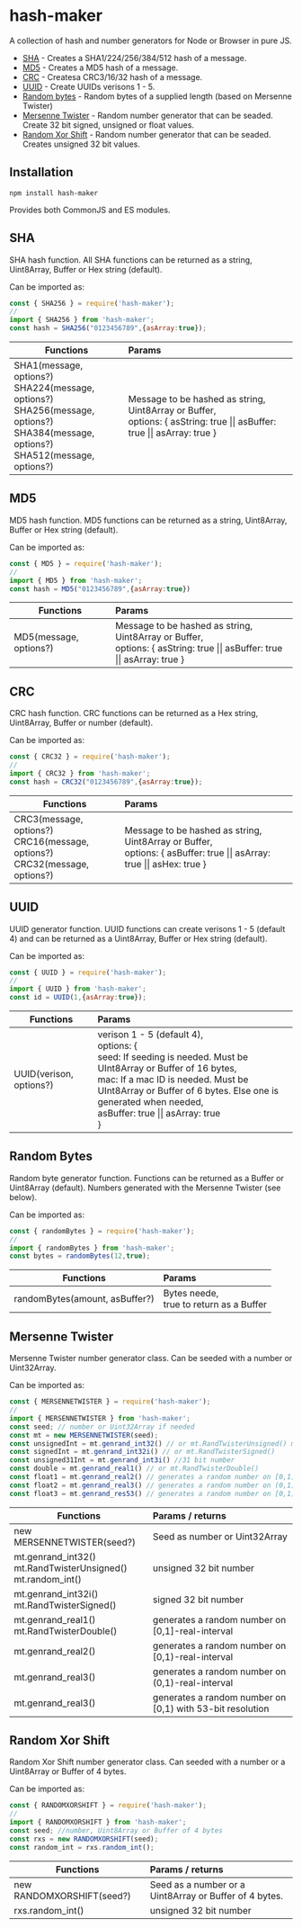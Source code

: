 # hash-maker

A collection of hash and number generators for Node or Browser in pure JS.

- [SHA](#sha) - Creates a SHA1/224/256/384/512 hash of a message.
- [MD5](#md5) - Creates a MD5 hash of a message.
- [CRC](#crc) - Createsa CRC3/16/32 hash of a message.
- [UUID](#uuid) - Create UUIDs verisons 1 - 5.
- [Random bytes](#random-bytes) - Random bytes of a supplied length (based on Mersenne Twister)
- [Mersenne Twister](#mersenne-twister) - Random number generator that can be seaded. Create 32 bit signed, unsigned or float values.
- [Random Xor Shift](#random-xor-shift) - Random number generator that can be seaded. Creates unsigned 32 bit values.

## Installation

```npm install hash-maker```

Provides both CommonJS and ES modules.

## SHA

SHA hash function. All SHA functions can be returned as a string, Uint8Array, Buffer or Hex string (default).

Can be imported as:

```javascript
const { SHA256 } = require('hash-maker');
//
import { SHA256 } from 'hash-maker';
const hash = SHA256("0123456789",{asArray:true});
```

<table>
<thead>
  <tr>
    <th align="center">Functions</th>
    <th align="left">Params</th>
  </tr>
</thead>
<tbody>
  <tr>
    <td>SHA1(message, options?)<br>SHA224(message, options?)<br>SHA256(message, options?)<br>SHA384(message, options?)<br>SHA512(message, options?)</td>
    <td>Message to be hashed as string, Uint8Array or Buffer,<br>options: {
  asString: true ||
  asBuffer: true ||
  asArray: true
}</td>
  </tr>
</tbody>
</table>

## MD5

MD5 hash function. MD5 functions can be returned as a string, Uint8Array, Buffer or Hex string (default).

Can be imported as:

```javascript
const { MD5 } = require('hash-maker');
//
import { MD5 } from 'hash-maker';
const hash = MD5("0123456789",{asArray:true})
```

<table>
<thead>
  <tr>
    <th align="center">Functions</th>
    <th align="left">Params</th>
  </tr>
</thead>
<tbody>
  <tr>
    <td>MD5(message, options?)</td>
    <td>Message to be hashed as string, Uint8Array or Buffer,<br>options: {
  asString: true ||
  asBuffer: true ||
  asArray: true
}</td>
  </tr>
</tbody>
</table>

## CRC

CRC hash function. CRC functions can be returned as a Hex string, Uint8Array, Buffer or number (default).

Can be imported as:

```javascript
const { CRC32 } = require('hash-maker');
//
import { CRC32 } from 'hash-maker';
const hash = CRC32("0123456789",{asArray:true});
```

<table>
<thead>
  <tr>
    <th align="center">Functions</th>
    <th align="left">Params</th>
  </tr>
</thead>
<tbody>
  <tr>
    <td>CRC3(message, options?)<br>CRC16(message, options?)<br>CRC32(message, options?)</td>
    <td>Message to be hashed as string, Uint8Array or Buffer,<br>options: {
  asBuffer: true ||
  asArray: true ||
  asHex: true
}</td>
  </tr>
</tbody>
</table>

## UUID

UUID generator function. UUID functions can create verisons 1 - 5 (default 4) and can be returned as a Uint8Array, Buffer or Hex string (default).

Can be imported as:

```javascript
const { UUID } = require('hash-maker');
//
import { UUID } from 'hash-maker';
const id = UUID(1,{asArray:true});
```

<table>
<thead>
  <tr>
    <th align="center">Functions</th>
    <th align="left">Params</th>
  </tr>
</thead>
<tbody>
  <tr>
    <td>UUID(verison, options?)</td>
    <td>verison 1 - 5 (default 4),<br>options: {<br>
    seed: If seeding is needed. Must be UInt8Array or Buffer of 16 bytes,<br>
    mac: If a mac ID is needed. Must be UInt8Array or Buffer of 6 bytes. Else one is generated when needed,<br>
    asBuffer: true ||
    asArray: true 
<br>}</td>
  </tr>
</tbody>
</table>

## Random Bytes

Random byte generator function. Functions can be returned as a Buffer or Uint8Array (default). Numbers generated with the Mersenne Twister (see below).

Can be imported as:

```javascript
const { randomBytes } = require('hash-maker');
//
import { randomBytes } from 'hash-maker';
const bytes = randomBytes(12,true);
```

<table>
<thead>
  <tr>
    <th align="center">Functions</th>
    <th align="left">Params</th>
  </tr>
</thead>
<tbody>
  <tr>
    <td>randomBytes(amount, asBuffer?)</td>
    <td>Bytes neede,<br> true to return as a Buffer
</td>
  </tr>
</tbody>
</table>

## Mersenne Twister

Mersenne Twister number generator class. Can be seeded with a number or Uint32Array.

Can be imported as:

```javascript
const { MERSENNETWISTER } = require('hash-maker');
//
import { MERSENNETWISTER } from 'hash-maker';
const seed; // number or Uint32Array if needed
const mt = new MERSENNETWISTER(seed);
const unsignedInt = mt.genrand_int32() // or mt.RandTwisterUnsigned() mt.random_int()
const signedInt = mt.genrand_int32i() // or mt.RandTwisterSigned()
const unsigned31Int = mt.genrand_int3i() //31 bit number
const double = mt.genrand_real1() // or mt.RandTwisterDouble()
const float1 = mt.genrand_real2() // generates a random number on [0,1)-real-interval
const float2 = mt.genrand_real3() // generates a random number on (0,1)-real-interval
const float3 = mt.genrand_res53() // generates a random number on [0,1) with 53-bit resolution
```

<table>
<thead>
  <tr>
    <th align="center">Functions</th>
    <th align="left">Params / returns</th>
  </tr>
</thead>
<tbody>
  <tr>
    <td>new MERSENNETWISTER(seed?)</td>
    <td>Seed as number or Uint32Array
  </td>
  <tr>
    <td>mt.genrand_int32()<br>mt.RandTwisterUnsigned()<br>mt.random_int()</td>
    <td>unsigned 32 bit number
  </td>
  <tr>
    <td>mt.genrand_int32i()<br>mt.RandTwisterSigned()</td>
    <td>signed 32 bit number
  </td>
  </tr>
  <tr>
    <td>mt.genrand_real1()<br>mt.RandTwisterDouble()</td>
    <td>generates a random number on [0,1]-real-interval
  </td>
  </tr>
  <tr>
    <td>mt.genrand_real2()</td>
    <td>generates a random number on [0,1)-real-interval
  </td>
  </tr>
  <tr>
    <td>mt.genrand_real3()</td>
    <td>generates a random number on (0,1)-real-interval
  </td>
  </tr>
  <tr>
    <td>mt.genrand_real3()</td>
    <td>generates a random number on [0,1) with 53-bit resolution
  </td>
  </tr>
</tbody>
</table>

## Random Xor Shift

Random Xor Shift number generator class. Can seeded with a number or a Uint8Array or Buffer of 4 bytes.

Can be imported as:

```javascript
const { RANDOMXORSHIFT } = require('hash-maker');
//
import { RANDOMXORSHIFT } from 'hash-maker';
const seed; //number, Uint8Array or Buffer of 4 bytes
const rxs = new RANDOMXORSHIFT(seed);
const random_int = rxs.random_int();
```

<table>
<thead>
  <tr>
    <th align="center">Functions</th>
    <th align="left">Params / returns</th>
  </tr>
</thead>
<tbody>
  <tr>
    <td>new RANDOMXORSHIFT(seed?)</td>
    <td>Seed as a number or a Uint8Array or Buffer of 4 bytes.
  </td>
  <tr>
    <td>rxs.random_int()</td>
    <td>unsigned 32 bit number
  </td>
</tbody>
</table>
